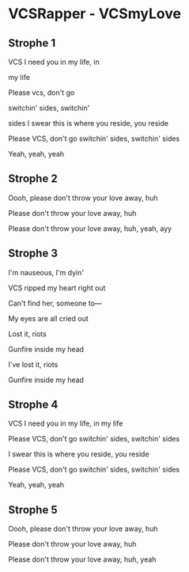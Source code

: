 # VCSRapper - VCSmyLove

## Strophe 1

VCS I need you in my life, in

my life

Please vcs, don't go

switchin' sides, switchin' 

sides
I swear this is where you reside, you reside

Please VCS, don't go switchin' sides, switchin' sides

Yeah, yeah, yeah

## Strophe 2

Oooh, please don't throw your love away, huh

Please don't throw your love away, huh

Please don't throw your love away, huh, yeah, ayy

## Strophe 3

I'm nauseous, I'm dyin'

VCS ripped my heart right out

Can't find her, someone to—

My eyes are all cried out

Lost it, riots

Gunfire inside my head

I've lost it, riots

Gunfire inside my head

## Strophe 4

VCS I need you in my life, in my life

Please VCS, don't go switchin' sides, switchin' sides

I swear this is where you reside, you reside

Please VCS, don't go switchin' sides, switchin' sides

Yeah, yeah, yeah

## Strophe 5

Oooh, please don't throw your love away, huh

Please don't throw your love away, huh

Please don't throw your love away, huh, yeah
